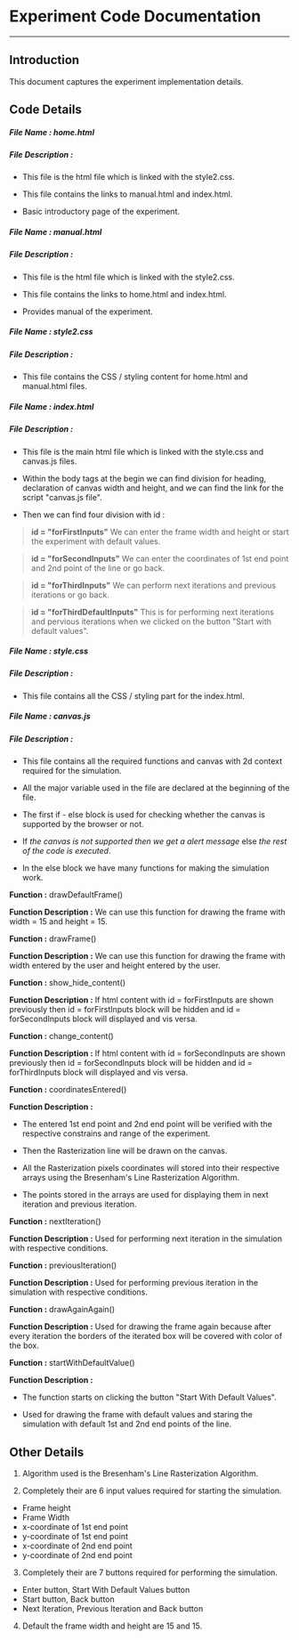 # Experiment Code Documentation
---
## Introduction
This document captures the experiment implementation details.

## Code Details
##### File Name : home.html

##### File Description :
- This file is the html file which is linked with the style2.css.

- This file contains the links to manual.html and index.html.

- Basic introductory page of the experiment.

##### File Name : manual.html

##### File Description :
- This file is the html file which is linked with the style2.css.

- This file contains the links to home.html and index.html.

- Provides manual of the experiment.

##### File Name : style2.css

##### File Description :
- This file contains the CSS / styling content for home.html and manual.html files.

##### File Name : index.html

##### File Description :
- This file is the main html file which is linked with the style.css and canvas.js files.

- Within the body tags at the begin we can find division for heading, declaration of canvas width and height, and we can find the link for the script "canvas.js file".

- Then we can find four division with id :

> **id = "forFirstInputs"** We can enter the frame width and height or start the experiment with default values.      

> **id = "forSecondInputs"** We can enter the coordinates of 1st end point and 2nd point of the line or go back.

> **id = "forThirdInputs"** We can perform next iterations and previous iterations or go back.

> **id = "forThirdDefaultInputs"** This is for performing next iterations and pervious iterations when we clicked on the button "Start with default values".

##### File Name : style.css

##### File Description :
- This file contains all the CSS / styling part for the index.html.

##### File Name : canvas.js

##### File Description :
- This file contains all the required functions and canvas with 2d context required for the simulation.

- All the major variable used in the file are declared at the beginning
of the file.

- The first if - else block is used for checking whether the canvas is supported by the browser or not.

- If *the canvas is not supported then we get a alert message* else *the rest of the code is executed*.  

- In the else block we have many functions for making the simulation work.

**Function :** drawDefaultFrame()

**Function Description :** We can use this function for drawing the frame with width = 15 and height = 15.

**Function :** drawFrame()

**Function Description :** We can use this function for drawing the frame with width entered by the user and height entered by the user.

**Function :** show_hide_content()

**Function Description :** If html content with id = forFirstInputs are shown previously then id = forFirstInputs block will be hidden and id = forSecondInputs block will displayed and vis versa.

**Function :** change_content()

**Function Description :** If html content with id = forSecondInputs are shown previously then id = forSecondInputs block will be hidden and id = forThirdInputs block will displayed and vis versa.

**Function :** coordinatesEntered()

**Function Description :**
- The entered 1st end point and 2nd end point will be verified with the respective constrains and range of the experiment.

- Then the Rasterization line will be drawn on the canvas.

- All the Rasterization pixels coordinates will stored into their respective arrays using the Bresenham's Line Rasterization Algorithm.

- The points stored in the arrays are used for displaying them in next iteration and previous iteration.

**Function :** nextIteration()

**Function Description :** Used for performing next iteration in the simulation with respective conditions.

**Function :** previousIteration()

**Function Description :** Used for performing previous iteration in the simulation with respective conditions.

**Function :** drawAgainAgain()

**Function Description :** Used for drawing the frame again because after every iteration the borders of the iterated box will be covered with color of the box.

**Function :** startWithDefaultValue()

**Function Description :**
- The function starts on clicking the button "Start With Default Values".

- Used for drawing the frame with default values and staring the simulation with default 1st and 2nd end points of the line.

## Other Details
1. Algorithm used is the Bresenham's Line Rasterization Algorithm.

2. Completely their are 6 input values required for starting the simulation.
  - Frame height
  - Frame Width
  - x-coordinate of 1st end point
  - y-coordinate of 1st end point
  - x-coordinate of 2nd end point
  - y-coordinate of 2nd end point


3. Completely their are 7 buttons required for performing the simulation.

  - Enter button, Start With Default Values button
  - Start button, Back button
  - Next Iteration, Previous Iteration and Back button


4. Default the frame width and height are 15 and 15.
